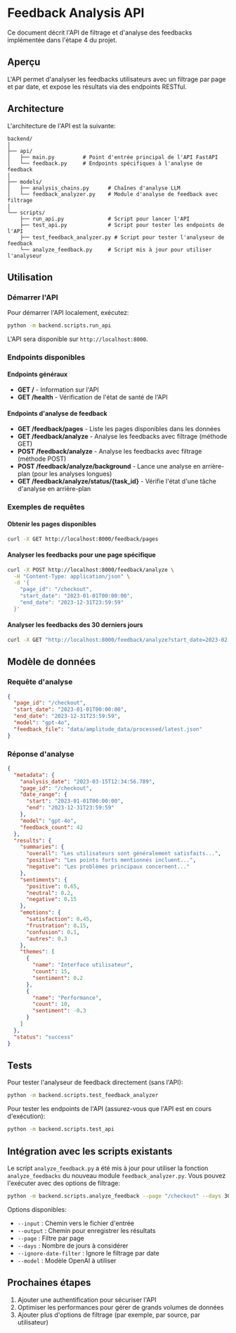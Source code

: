 # Feedback Analysis API

Ce document décrit l'API de filtrage et d'analyse des feedbacks implémentée dans l'étape 4 du projet.

## Aperçu

L'API permet d'analyser les feedbacks utilisateurs avec un filtrage par page et par date, et expose les résultats via des endpoints RESTful.

## Architecture

L'architecture de l'API est la suivante:

```
backend/
│
├── api/
│   ├── main.py         # Point d'entrée principal de l'API FastAPI
│   └── feedback.py     # Endpoints spécifiques à l'analyse de feedback
│
├── models/
│   ├── analysis_chains.py      # Chaînes d'analyse LLM
│   └── feedback_analyzer.py    # Module d'analyse de feedback avec filtrage
│
└── scripts/
    ├── run_api.py              # Script pour lancer l'API
    ├── test_api.py             # Script pour tester les endpoints de l'API
    ├── test_feedback_analyzer.py # Script pour tester l'analyseur de feedback
    └── analyze_feedback.py     # Script mis à jour pour utiliser l'analyseur
```

## Utilisation

### Démarrer l'API

Pour démarrer l'API localement, exécutez:

```bash
python -m backend.scripts.run_api
```

L'API sera disponible sur `http://localhost:8000`.

### Endpoints disponibles

#### Endpoints généraux

- **GET /** - Information sur l'API
- **GET /health** - Vérification de l'état de santé de l'API

#### Endpoints d'analyse de feedback

- **GET /feedback/pages** - Liste les pages disponibles dans les données
- **GET /feedback/analyze** - Analyse les feedbacks avec filtrage (méthode GET)
- **POST /feedback/analyze** - Analyse les feedbacks avec filtrage (méthode POST)
- **POST /feedback/analyze/background** - Lance une analyse en arrière-plan (pour les analyses longues)
- **GET /feedback/analyze/status/{task_id}** - Vérifie l'état d'une tâche d'analyse en arrière-plan

### Exemples de requêtes

#### Obtenir les pages disponibles

```bash
curl -X GET http://localhost:8000/feedback/pages
```

#### Analyser les feedbacks pour une page spécifique

```bash
curl -X POST http://localhost:8000/feedback/analyze \
  -H "Content-Type: application/json" \
  -d '{
    "page_id": "/checkout",
    "start_date": "2023-01-01T00:00:00",
    "end_date": "2023-12-31T23:59:59"
  }'
```

#### Analyser les feedbacks des 30 derniers jours

```bash
curl -X GET "http://localhost:8000/feedback/analyze?start_date=2023-02-15T00:00:00&end_date=2023-03-15T23:59:59"
```

## Modèle de données

### Requête d'analyse

```json
{
  "page_id": "/checkout",
  "start_date": "2023-01-01T00:00:00", 
  "end_date": "2023-12-31T23:59:59",
  "model": "gpt-4o",
  "feedback_file": "data/amplitude_data/processed/latest.json"
}
```

### Réponse d'analyse

```json
{
  "metadata": {
    "analysis_date": "2023-03-15T12:34:56.789",
    "page_id": "/checkout",
    "date_range": {
      "start": "2023-01-01T00:00:00",
      "end": "2023-12-31T23:59:59"
    },
    "model": "gpt-4o",
    "feedback_count": 42
  },
  "results": {
    "summaries": {
      "overall": "Les utilisateurs sont généralement satisfaits...",
      "positive": "Les points forts mentionnés incluent...",
      "negative": "Les problèmes principaux concernent..."
    },
    "sentiments": {
      "positive": 0.65,
      "neutral": 0.2,
      "negative": 0.15
    },
    "emotions": {
      "satisfaction": 0.45,
      "frustration": 0.15,
      "confusion": 0.1,
      "autres": 0.3
    },
    "themes": [
      {
        "name": "Interface utilisateur",
        "count": 15,
        "sentiment": 0.2
      },
      {
        "name": "Performance",
        "count": 10,
        "sentiment": -0.3
      }
    ]
  },
  "status": "success"
}
```

## Tests

Pour tester l'analyseur de feedback directement (sans l'API):

```bash
python -m backend.scripts.test_feedback_analyzer
```

Pour tester les endpoints de l'API (assurez-vous que l'API est en cours d'exécution):

```bash
python -m backend.scripts.test_api
```

## Intégration avec les scripts existants

Le script `analyze_feedback.py` a été mis à jour pour utiliser la fonction `analyze_feedbacks` du nouveau module `feedback_analyzer.py`. Vous pouvez l'exécuter avec des options de filtrage:

```bash
python -m backend.scripts.analyze_feedback --page "/checkout" --days 30
```

Options disponibles:
- `--input` : Chemin vers le fichier d'entrée
- `--output` : Chemin pour enregistrer les résultats
- `--page` : Filtre par page
- `--days` : Nombre de jours à considérer
- `--ignore-date-filter` : Ignore le filtrage par date
- `--model` : Modèle OpenAI à utiliser

## Prochaines étapes

1. Ajouter une authentification pour sécuriser l'API
2. Optimiser les performances pour gérer de grands volumes de données
3. Ajouter plus d'options de filtrage (par exemple, par source, par utilisateur) 
